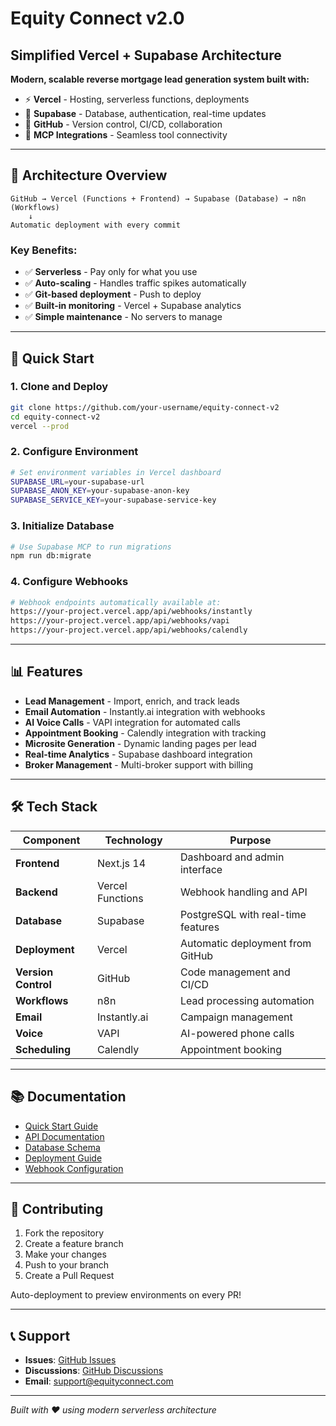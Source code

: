 # Equity Connect v2.0
## Simplified Vercel + Supabase Architecture

**Modern, scalable reverse mortgage lead generation system built with:**
- ⚡ **Vercel** - Hosting, serverless functions, deployments
- 🐘 **Supabase** - Database, authentication, real-time updates
- 🐙 **GitHub** - Version control, CI/CD, collaboration
- 🔗 **MCP Integrations** - Seamless tool connectivity

---

## 🎯 Architecture Overview

```
GitHub → Vercel (Functions + Frontend) → Supabase (Database) → n8n (Workflows)
    ↓
Automatic deployment with every commit
```

### Key Benefits:
- ✅ **Serverless** - Pay only for what you use
- ✅ **Auto-scaling** - Handles traffic spikes automatically
- ✅ **Git-based deployment** - Push to deploy
- ✅ **Built-in monitoring** - Vercel + Supabase analytics
- ✅ **Simple maintenance** - No servers to manage

---

## 🚀 Quick Start

### 1. Clone and Deploy
```bash
git clone https://github.com/your-username/equity-connect-v2
cd equity-connect-v2
vercel --prod
```

### 2. Configure Environment
```bash
# Set environment variables in Vercel dashboard
SUPABASE_URL=your-supabase-url
SUPABASE_ANON_KEY=your-supabase-anon-key
SUPABASE_SERVICE_KEY=your-supabase-service-key
```

### 3. Initialize Database
```bash
# Use Supabase MCP to run migrations
npm run db:migrate
```

### 4. Configure Webhooks
```bash
# Webhook endpoints automatically available at:
https://your-project.vercel.app/api/webhooks/instantly
https://your-project.vercel.app/api/webhooks/vapi
https://your-project.vercel.app/api/webhooks/calendly
```

---

## 📊 Features

- **Lead Management** - Import, enrich, and track leads
- **Email Automation** - Instantly.ai integration with webhooks
- **AI Voice Calls** - VAPI integration for automated calls  
- **Appointment Booking** - Calendly integration with tracking
- **Microsite Generation** - Dynamic landing pages per lead
- **Real-time Analytics** - Supabase dashboard integration
- **Broker Management** - Multi-broker support with billing

---

## 🛠 Tech Stack

| Component | Technology | Purpose |
|-----------|------------|---------|
| **Frontend** | Next.js 14 | Dashboard and admin interface |
| **Backend** | Vercel Functions | Webhook handling and API |
| **Database** | Supabase | PostgreSQL with real-time features |
| **Deployment** | Vercel | Automatic deployment from GitHub |
| **Version Control** | GitHub | Code management and CI/CD |
| **Workflows** | n8n | Lead processing automation |
| **Email** | Instantly.ai | Campaign management |
| **Voice** | VAPI | AI-powered phone calls |
| **Scheduling** | Calendly | Appointment booking |

---

## 📚 Documentation

- [Quick Start Guide](docs/QUICK_START.md)
- [API Documentation](docs/API.md)
- [Database Schema](docs/DATABASE.md)
- [Deployment Guide](docs/DEPLOYMENT.md)
- [Webhook Configuration](docs/WEBHOOKS.md)

---

## 🤝 Contributing

1. Fork the repository
2. Create a feature branch
3. Make your changes
4. Push to your branch
5. Create a Pull Request

Auto-deployment to preview environments on every PR!

---

## 📞 Support

- **Issues**: [GitHub Issues](https://github.com/your-username/equity-connect-v2/issues)
- **Discussions**: [GitHub Discussions](https://github.com/your-username/equity-connect-v2/discussions)
- **Email**: support@equityconnect.com

---

*Built with ❤️ using modern serverless architecture*
